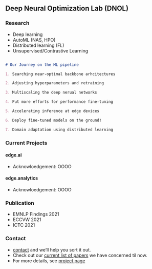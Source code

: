 ## Deep Neural Optimization Lab (DNOL)

### Research
- Deep learning
- AutoML (NAS, HPO)
- Distributed learning (FL)
- Unsupervised/Contrastive Learning

```markdown

# Our Journey on the ML pipeline

1. Searching near-optimal backbone arhcitectures

2. Adjusting hyperparameters and retraining

3. Multiscaling the deep nerual networks

4. Put more efforts for performance fine-tuning

5. Accelerating inference at edge devices

6. Deploy fine-tuned models on the ground!

7. Domain adaptation using distributed learning

```

### Current Projects

#### edge.ai
- Acknowloedgement: OOOO

#### edge.analytics
- Acknowloedgement: OOOO

### Publication
- EMNLP Findings 2021
- ECCVW 2021
- ICTC 2021

### Contact
- [contact](yhmoon@etri.re.kr) and we’ll help you sort it out.
- Check out our [current list of papers](https://github.com/etri-edgeai/etri-edgeai.github.io/wiki/References) we have concerned til now.
- For more details, see [project page](https://etri-edgeai.github.io)
